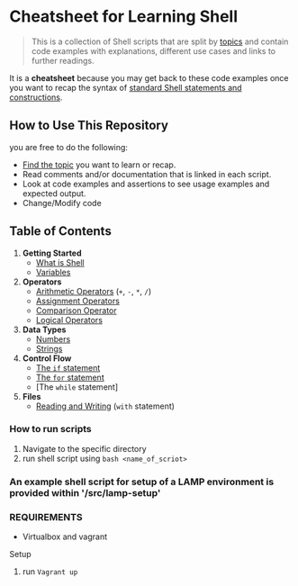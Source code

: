 # Cheatsheet for Learning Shell

> This is a collection of Shell scripts that are split by [topics](#table-of-contents) and contain 
code examples with explanations, different use cases and links to further readings.

It is a **cheatsheet** because you may get back to these code examples once you want to recap the 
syntax of [standard Shell statements and constructions](#table-of-contents).

## How to Use This Repository

you are free to do the following:

- [Find the topic](#table-of-contents) you want to learn or recap.
- Read comments and/or documentation that is linked in each script. 
- Look at code examples and assertions to see usage examples and expected output.
- Change/Modify code


## Table of Contents

1. **Getting Started**
    - [What is Shell](src/getting_started/what_is_shell.md)
    - [Variables](src/getting_started/test_variables.sh)
2. **Operators**
    - [Arithmetic Operators]() (`+`, `-`, `*`, `/`)
    - [Assignment Operators]()
    - [Comparison Operator]() 
    - [Logical Operators]()
3. **Data Types**
    - [Numbers]()
    - [Strings]()
4. **Control Flow**
    - [The `if` statement]()
    - [The `for` statement]() 
    - [The `while` statement]
5. **Files**
    - [Reading and Writing]() (`with` statement)

### How to run scripts
1) Navigate to the specific directory
2) run shell script using ```bash <name_of_scriot>```

### An example shell script for setup of a LAMP environment is provided within '/src/lamp-setup'

### REQUIREMENTS
* Virtualbox and vagrant

Setup
1) run ```Vagrant up```


